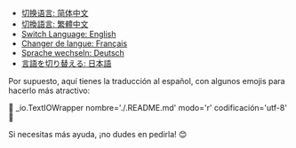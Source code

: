 - [切换语言: 简体中文](/README.md)
- [切換語言: 繁體中文](/README/README_繁体中文.md)
- [Switch Language: English](/README/README_English.md)
- [Changer de langue: Français](/README/README_Français.md)
- [Sprache wechseln: Deutsch](/README/README_Deutsch.md)
- [言語を切り替える: 日本語](/README/README_日本語.md)

Por supuesto, aquí tienes la traducción al español, con algunos emojis para hacerlo más atractivo:

📄 _io.TextIOWrapper nombre='./.README.md' modo='r' codificación='utf-8' 🌟

Si necesitas más ayuda, ¡no dudes en pedirla! 😊